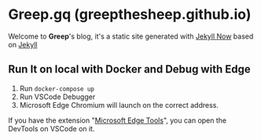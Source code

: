 # Greep.gq (greepthesheep.github.io)

Welcome to **Greep**'s blog, it's a static site generated with [Jekyll Now](https://github.com/barryclark/jekyll-now) based on [Jekyll](https://github.com/jekyll/jekyll)

## Run It on local with Docker and Debug with Edge

1. Run `docker-compose up`
2. Run VSCode Debugger
3. Microsoft Edge Chromium will launch on the correct address.

If you have the extension "[Microsoft Edge Tools](https://marketplace.visualstudio.com/items?itemName=ms-edgedevtools.vscode-edge-devtools)", you can open the DevTools on VSCode on it.


